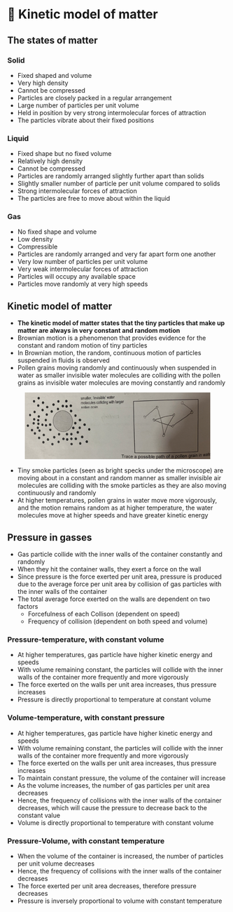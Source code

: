 # 💨 Kinetic model of matter

## The states of matter

### Solid

* Fixed shaped and volume
* Very high density
* Cannot be compressed
* Particles are closely packed in a regular arrangement
* Large number of particles per unit volume
* Held in position by very strong intermolecular forces of attraction
* The particles vibrate about their fixed positions

### Liquid

* Fixed shape but no fixed volume
* Relatively high density
* Cannot be compressed
* Particles are randomly arranged slightly further apart than solids
* Slightly smaller number of particle per unit volume compared to solids
* Strong intermolecular forces of attraction
* The particles are free to move about within the liquid

### Gas

* No fixed shape and volume
* Low density
* Compressible
* Particles are randomly arranged and very far apart form one another
* Very low number of particles per unit volume
* Very weak intermolecular forces of attraction
* Particles will occupy any available space
* Particles move randomly at very high speeds

## Kinetic model of matter

* **The kinetic model of matter states that the tiny particles that make up matter are always in very constant and random motion**
* Brownian motion is a phenomenon that provides evidence for the constant and random motion of tiny particles
* In Brownian motion, the random, continuous motion of particles suspended in fluids is observed
* Pollen grains moving randomly and continuously when suspended in water as smaller invisible water molecules are colliding with the pollen grains as invisible water molecules are moving constantly and randomly

<figure><img src="../.gitbook/assets/image (21).png" alt=""><figcaption></figcaption></figure>

* Tiny smoke particles (seen as bright specks under the microscope) are moving about in a constant and random manner as smaller invisible air molecules are colliding with the smoke particles as they are also moving continuously and randomly
* At higher temperatures, pollen grains in water move more vigorously, and the motion remains random as at higher temperature, the water molecules move at higher speeds and have greater kinetic energy

## Pressure in gasses

* Gas particle collide with the inner walls of the container constantly and randomly
* When they hit the container walls, they exert a force on the wall
* Since pressure is the force exerted per unit area, pressure is produced due to the average force per unit area by collision of gas particles with the inner walls of the container
* The total average force exerted on the walls are dependent on two factors
  * Forcefulness of each Collison (dependent on speed)
  * Frequency of collision (dependent on both speed and volume)

### Pressure-temperature, with constant volume

* At higher temperatures, gas particle have higher kinetic energy and speeds
* With volume remaining constant, the particles will collide with the inner walls of the container more frequently and more vigorously
* The force exerted on the walls per unit area increases, thus pressure increases
* Pressure is directly proportional to temperature at constant volume

### Volume-temperature, with constant pressure

* At higher temperatures, gas particle have higher kinetic energy and speeds
* With volume remaining constant, the particles will collide with the inner walls of the container more frequently and more vigorously
* The force exerted on the walls per unit area increases, thus pressure increases
* To maintain constant pressure, the volume of the container will increase
* As the volume increases, the number of gas particles per unit area decreases
* Hence, the frequency of collisions with the inner walls of the container decreases, which will cause the pressure to decrease back to the constant value
* Volume is directly proportional to temperature with constant volume

### Pressure-Volume, with constant temperature

* When the volume of the container is increased, the number of particles per unit volume decreases
* Hence, the frequency of collisions with the inner walls of the container decreases
* The force exerted per unit area decreases, therefore pressure decreases
* Pressure is inversely proportional to volume with constant temperature
